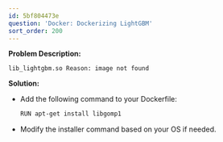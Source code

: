 ```yaml
---
id: 5bf804473e
question: 'Docker: Dockerizing LightGBM'
sort_order: 200
---
```


**Problem Description:**

```plaintext
lib_lightgbm.so Reason: image not found
```

**Solution:**

- Add the following command to your Dockerfile:
  
  ```bash
  RUN apt-get install libgomp1
  ```
  
- Modify the installer command based on your OS if needed.